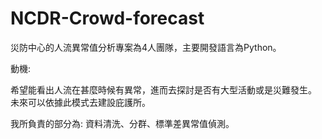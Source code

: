 # NCDR-Crowd-forecast

災防中心的人流異常值分析專案為4人團隊，主要開發語言為Python。

動機:

希望能看出人流在甚麼時候有異常，進而去探討是否有大型活動或是災難發生。
未來可以依據此模式去建設庇護所。

我所負責的部分為: 資料清洗、分群、標準差異常值偵測。
